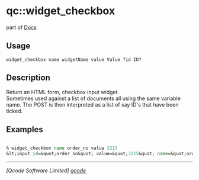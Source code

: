 qc::widget_checkbox
===================

part of [Docs](.)

Usage
-----
`
	widget_checkbox name widgetName value Value ?id ID? 
    `

Description
-----------
Return an HTML form, checkbox input widget.<br>
    Sometimes used against a list of documents all using the same variable name. The POST is then interpreted as a list of say ID's that have been ticked.

Examples
--------
```tcl

% widget_checkbox name order_no value 3215
&lt;input id=&quot;order_no&quot; value=&quot;3215&quot; name=&quot;order_no&quot; type=&quot;checkbox&quot;&gt;


```

----------------------------------
*[Qcode Software Limited] [qcode]*

[qcode]: http://www.qcode.co.uk "Qcode Software"